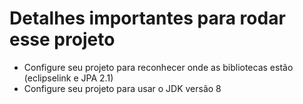# Detalhes importantes para rodar esse projeto

- Configure seu projeto para reconhecer onde as bibliotecas estão (eclipselink e JPA 2.1)
- Configure seu projeto para usar o JDK versão 8

